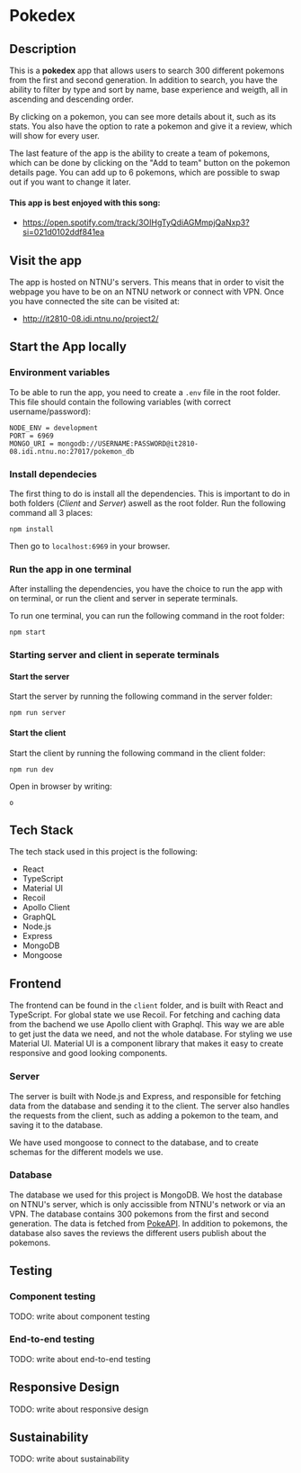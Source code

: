 # Pokedex

## Description

This is a **pokedex** app that allows users to search 300 different pokemons from the first and second generation. In addition to search, you have the ability to filter by type and sort by name, base experience and weigth, all in ascending and descending order. 

By clicking on a pokemon, you can see more details about it, such as its stats. You also have the option to rate a pokemon and give it a review, which will show for every user.

The last feature of the app is the ability to create a team of pokemons, which can be done by clicking on the "Add to team" button on the pokemon details page. You can add up to 6 pokemons, which are possible to swap out if you want to change it later.

#### This app is best enjoyed with this song:

- https://open.spotify.com/track/3OIHgTyQdiAGMmpjQaNxp3?si=021d0102ddf841ea

## Visit the app

The app is hosted on NTNU's servers. This means that in order to visit the webpage you have to be on an NTNU network or connect with VPN. Once you have connected the site can be visited at:

- http://it2810-08.idi.ntnu.no/project2/


## Start the App locally

### Environment variables

To be able to run the app, you need to create a `.env` file in the root folder. This file should contain the following variables (with correct username/password):

```
NODE_ENV = development
PORT = 6969
MONGO_URI = mongodb://USERNAME:PASSWORD@it2810-08.idi.ntnu.no:27017/pokemon_db
```

### Install dependecies

The first thing to do is install all the dependencies. This is important to do in both folders (_Client_ and _Server_) aswell as the root folder.
Run the following command all 3 places:

```
npm install
```

Then go to `localhost:6969` in your browser.

### Run the app in one terminal

After installing the dependencies, you have the choice to run the app with on terminal, or run the client and server in seperate terminals.

To run one terminal, you can run the following command in the root folder:

```
npm start
```

### Starting server and client in seperate terminals

#### Start the server

Start the server by running the following command in the server folder:

```
npm run server
```

#### Start the client

Start the client by running the following command in the client folder:

```
npm run dev
```

Open in browser by writing:

```
o
```

## Tech Stack

The tech stack used in this project is the following:

- React
- TypeScript
- Material UI
- Recoil
- Apollo Client
- GraphQL
- Node.js
- Express
- MongoDB
- Mongoose

## Frontend

The frontend can be found in the `client` folder, and is built with React and TypeScript. For global state we use Recoil. For fetching and caching data from the bachend we use Apollo client with Graphql. This way we are able to get just the data we need, and not the whole database. For styling we use Material UI. Material UI is a component library that makes it easy to create responsive and good looking components.

### Server

The server is built with Node.js and Express, and responsible for fetching data from the database and sending it to the client. The server also handles the requests from the client, such as adding a pokemon to the team, and saving it to the database.

We have used mongoose to connect to the database, and to create schemas for the different models we use.

### Database

The database we used for this project is MongoDB. We host the database on NTNU's server, which is only accissible from NTNU's network or via an VPN. The database contains 300 pokemons from the first and second generation. The data is fetched from [PokeAPI](https://pokeapi.co/). In addition to pokemons, the database also saves the reviews the different users publish about the pokemons.

## Testing

### Component testing

TODO: write about component testing

### End-to-end testing

TODO: write about end-to-end testing

## Responsive Design

TODO: write about responsive design

## Sustainability

TODO: write about sustainability
